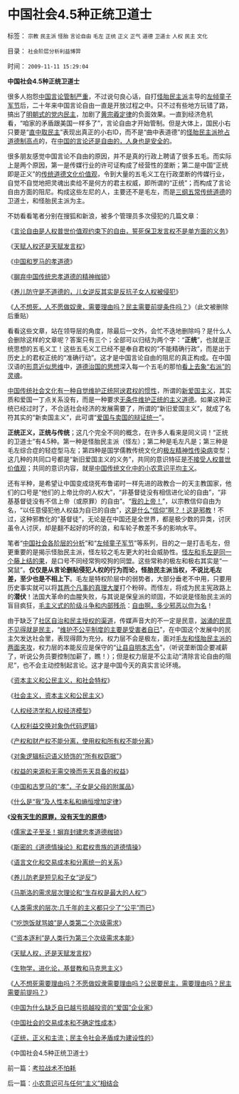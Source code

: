 # 中国社会4.5种正统卫道士

标签： `宗教` `民主派` `怪胎` `言论自由` `毛左` `正统` `正义` `正气` `道德` `卫道士` `人权` `民主` `文化` 

目录： `社会阶层分析利益博羿`

时间： `2009-11-11 15:29:04`

**中国社会4.5种正统卫道士**

很多人抱怨[中国言论管制严重](../../../2009/5/5/控制舆论，等于引火烧身.md)，不过说句良心话，自打[怪胎民主派](../../../2009/11/9/天赋人权，还是天赋发言权.md)主导的[左倾童子军节](http://darthvad.blog.163.com/blog/static/5339947020094251031015/)后，二十年来中国言论自由一直是开放过程之中。只不过有些地方玩错了路，搞出了[明朝式的党内民主](http://darthvad.blog.163.com/blog/static/5339947020094211013072/)，加剧了[黄宗羲定律](../../../2009/7/30/黄宗羲定律之体制内特权对国民利益的侵蚀.md)的负面效果。一直到经济危机看，“咱家的矛盾跟美国一样多了”，言论自由才开始管制。但是大体上，国民小右只要是“[直中取民主](http://darthvad.blog.sohu.com/132380956.html)”表现出真正的小右ID，而不是“曲中表道德”的[怪胎民主派抢占道德制高点](../../../2009/6/10/抢夺道德制高点是危险的政治游戏.md)的，在[中国的言论还是自由的，人身也是安全的](http://blog.sina.com.cn/s/blog_5563a64d0100dbj5.html)。

很多朋友感觉中国言论不自由的原因，并不是真的行政上聘请了很多五毛。而实际上是两个原因，第一是传媒行业的许可证构成了经营性的垄断；第二是中国“正统即是正义”的[传统道德文化价值观](../../../2009/11/5/儒家孟子至圣！摒弃封建忠孝道德枷锁.md)，令到大量的五毛义工在行政垄断的传媒行业，自觉不自觉地把灵魂出卖给不是何方的君主权威，即所谓的“正统”；而构成了言论自由方面的阻尼。构成这些左尼的人，主要还不是毛左，而是[三纲五常传统道德](../../../2009/3/21/三纲五常儒家理教之国学精华的科学实用性.md)的卫道士，和怪胎民主派为主。

不妨看看笔者分别在搜狐和新浪，被多个管理员多次侵犯的几篇文章：

《[言论自由是人权普世价值观约束下的自由，誓死保卫发言权不是单方面的义务](../../../2009/3/26/他人说话的权力轮不到我们誓死保护.md)》

《[天赋人权还是天赋发言权](../../../2009/11/9/天赋人权，还是天赋发言权.md)》

《[中国和罗马的孝道德](../../../2009/11/3/中国和古罗马的“孝道德”考究.md)》

《[摒弃中国传统忠孝道德的精神枷锁](../../../2009/11/5/儒家孟子至圣！摒弃封建忠孝道德枷锁.md)》

《[养儿防守是不道德的，儿女逆反其实是反抗子女人权被侵犯](../../../2009/11/8/养儿防老是短见和子女“逆反”.md)》

《[人不想死，人不愿做奴隶，需要理由吗？民主需要前提条件吗？](../../../2009/11/10/米尔顿弗里德曼和马克思观点相同的错误.md)》（此文被删除后重贴）

看看这些文章，站在领导层的角度，除最后一文外，会忙不迭地删除吗？是什么人会删除这样的文章呢？答案只有三个；全部可以归结为两个字：“**正统**”，也就是正统思想的五毛义工！这些五毛义工已经不是奉自君权的“不能精确行政”，而是出于历史上的君权正统的“准确行动”。这才是中国言论自由的阻尼的真正构成。在中国汉语的[形意近似思维](../../../2009/4/17/形意思维：科学类思维和哲学类思维的根本区别.md)中，[道德治国的思想](http://darthvad.blog.sohu.com/133552226.html)深入每一个五毛的那怕[看上去象“右派”的灵魂](../../../2009/7/26/极左生命力取决于右派的人格心魔.md)。

[中国传统社会文化有一种自觉维护正统阿谀君权的惯性](../../../2009/3/25/中国式诡辩：道德祭坛上忠君的义务.md)，所谓的[新爱国主义](../../../2009/10/12/郭跳跳折腾“新爱国主义”盗版理学之嫌.md)，其实质和爱国一丁点关系没有，而是一种要求[无条件维护正统的主义道德](../../../2009/7/28/不要问国家对你做了什么，要问你为国家做了什么.md)。如果这种正统已经过时了，不合适社会经济的发展需要了，所谓的“新旧爱国主义”，就成了名符其实的“新卖国主义”，此可谓“[爱国与卖国的辩证统一](../../../2009/9/29/民族主义可以是卖国手段，爱国与卖国可以逻辑等效.md)”。

**正统正义，正统与传统**；这几个完全不同的概念，在许多人看来是同义词！“正统的卫道士”有4.5种。第一种是怪胎民主派（怪左）；第二种是毛左凡是；第三种是毛左综合症的轻症型马左；第四种是国学儒教传统文化的[极左精神性传染病](../../../2009/10/7/极左是一种传染性精神病.md)变型；这几种的共同口号都是“新旧爱国主义的义务”，共同的意识特征是[不接受人权普世价值观](../../../2009/6/14/人权普世价值观是自由信仰的前提条件.md)；共同的意识内容，就是[中国传统文化中的小农意识平均主义](../../../2009/1/29/平均主义、社会公平和效率，及社会利益博羿.md)。

还有半种，是希望让中国变成烧死布鲁诺时一样先进的政教合一的天主教国家，他们的口号是“他们的上帝比你的人权大”，“非基督徒没有相信进化论的自由”，“非基基督徒没有不信上帝（或原罪）的自由”。“[我的上帝！](../../../2009/6/25/MyGod!我的上帝！绝对的真理存在吗？.md)”，以宗教信仰自由为名，“以任意侵犯他人权益为自已的自由”，[这是什么“信仰”啊？！这是邪教](../../../2008/12/25/中印社会宗教的信仰，和邪教的负担.md)！不过，这种邪教化的“基督徒”，无论是在中国还是全世界，都是极少数的异类，讨厌虽令人讨厌，却是翻不起好的坏的浪，和车轮子教差不多的影响水平。

笔者“[中国社会各阶层的分析](../../../2009/7/10/中国社会阶层的利益立场分析.md)”和“[左倾童子军节](http://darthvad.blog.163.com/blog/static/5339947020094251031015/)”等系列，目的之一是打击毛左，但更重要的是揭示怪胎民主派，怪左较之毛左更大的社会威胁性。[怪左和毛左是同一个藤上结的果](http://hi.baidu.com/darthchn/blog/item/0c1a63b59081627a8bd4b2bc.html)，是口号不同经常狗咬狗的同盟。这些常称的极左和极右其实是“一窝鼠”。**仅仅是从言论删贴侵犯人权的行为而论，怪胎民主派当权，不说比毛左差，至少也是不相上下**。毛左是特权阶层中的弱势者，大部分垂老不中用，只要用历史事实就可以将[其两个凡事的真理大厦](http://hi.baidu.com/darthchn/blog/item/369488acf4033d004a36d633.html)打个粉碎。而怪左，将成为民主宪政路上的**潜伏**！法国大革命的血腥失败，与其说是保皇派的顽固，不如说是怪胎民主派的盲目疯狂，[毛主义式的阶级斗争和内部残杀](http://darthvad.blog.sohu.com/130312127.html)：[自由啊，多少邪恶以你为名](../../../2008/6/3/道德啊，世间邪恶，均以汝为名！.md)！

由于缺乏了[社区自治和民主授权的渠道](http://hi.baidu.com/darthchn/blog/item/bf555cdc82eeabe677c6380e.html)，传媒声音大的不一定是民意，[汹涌的民意不见得就是民主](../../../2009/10/9/民意就是民主吗？可定制的民意呢？.md)，“[维护不公平制度的主要是受害者自已](../../../2008/10/16/极力维护不公平制度的是受害者自已.md)”，在中国这个发展中的民主欠发达社会里，表现得颇为充分。权力层不会是极左，面对[毛左和怪胎民主派的两面夹攻](http://hi.baidu.com/darthchn/blog/item/0c1a63b59081627a8bd4b2bc.html)，权力层的本能反应是保守的“[让县自明本志令](../../../2009/10/24/《让县自明本志令》边界成本和死亡循环.md)”，（听说垄断国企要减薪了，听说公务员要控制加薪了，瞧！）；但是权力层是不公主动“清除言论自由的阻尼”，也不会主动控制起言论。这才是中国今天的真实言论环境。

《[资本主义和公民主义，和社会特权](../../../2009/10/30/资本主义和公民主义，和社会特权.md)》

《[社会主义，资本主义和公民主义](../../../2009/10/30/社会主义，资本主义和公民主义.md)》

《[人权经济学和人权经济模型](../../../2009/10/31/人权经济学和人权对象模型.md)》

《[人权利益交换对象伪代码逻辑](../../../2009/10/31/人权利益交换对象伪代码逻辑.md)》

《[产权和财产权不能分离，使用权和所有权不能分离](../../../2009/11/1/产权和财产权，使用权和所有权，不能分离.md)》

《[对象逻辑标识语义矫饰的“所有权窃据”](../../../2009/11/1/对象逻辑标识语义矫饰的“所有权窃据”.md)》

《[权益的来源和无需交换而先天具备的权益](../../../2009/11/3/权益的来源和无需交换而先天具备的权益.md)》

《[中国和古罗马的“孝”，子女是父母的附属品](../../../2009/11/3/中国和古罗马的“孝道德”考究.md)》

《[什么是“我”及人性本私和熵恒增加定律](../../../2009/11/4/什么是“我”及人性本私和熵恒增加定律.md)》

《[**没有天生的原罪，没有天生的原债**](../../../2009/11/5/没有天生的原罪，没有天生的原债.md)》

《[儒家孟子至圣！摒弃封建忠孝道德枷锁](../../../2009/11/5/儒家孟子至圣！摒弃封建忠孝道德枷锁.md)》

《[斯密的《道德情操论》和君权贵族的道德情操](../../../2009/11/6/斯密的《道德情操论》和君权贵族的道德情操.md)》

《[语言文化和交易成本和分离统一的关系](../../../2009/11/6/语言文化和交易成本和分离统一的关系.md)》

《[养儿防老是短见和子女“逆反”](../../../2009/11/8/养儿防老是短见和子女“逆反”.md)》

《[马斯洛的需求层次理论和“生存权是最大的人权”](../../../2009/11/8/马斯洛的需求层次理论和“生存权是最大的人权”.md)》

《[人类需求的层次:几千年的主义都只少了“公平”而已](../../../2009/11/8/人类第二个次级需求是“公平”.md)》

《[“吃饱饭就骂娘”是人类第二个次级需求](../../../2009/11/8/“吃饱饭就骂娘”是人类第二个次级需求.md)》

《[“资本逐利”是人类行为第三个次级需求本能](../../../2009/11/9/“资本逐利”是人类行为第三个次级需求本能.md)》

《[天赋人权，还是天赋发言权](../../../2009/11/9/天赋人权，还是天赋发言权.md)》

《[生物学，进化论，基督教和马克思主义](../../../2009/11/9/生物学，进化论，基督教和马克思主义.md)》

《[人不想死需要理由吗？不愿做奴隶需要理由吗？公民要民主，需要理由吗？民主需要前提吗？](../../../2009/11/10/米尔顿弗里德曼和马克思观点相同的错误.md)》

《[中国为什么缺乏自已越亏损越投资的“爱国”企业家](../../../2009/11/10/中国为什么缺乏自已越亏损越投资的“爱国”企业家.md)》

《[中国社会的交易成本和不确定性成本](../../../2009/11/10/中国社会的交易成本和不确定性成本.md)》

《[正统，正义和主流；民主令社会矛盾成为建设性的](../../../2009/11/11/正统，正义和主流，矛盾和冲突.md)》

《中国社会4.5种正统卫道士》



前一篇：[考拉战术不怕耗](../../../2009/11/11/考拉战术不怕耗.md)

后一篇：[小农意识可与任何“主义”相结合](../../../2009/11/11/小农意识可与任何“主义”相结合.md)
